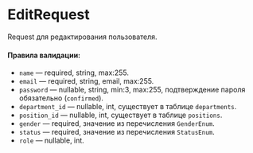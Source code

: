 # EditRequest

Request для редактирования пользователя.

#### Правила валидации:

* `name` — required, string, max:255.
* `email` — required, string, email, max:255.
* `password` — nullable, string, min:3, max:255, подтверждение пароля обязательно (`confirmed`).
* `department_id` — nullable, int, существует в таблице `departments`.
* `position_id` — nullable, int, существует в таблице `positions`.
* `gender` — required, значение из перечисления `GenderEnum`.
* `status` — required, значение из перечисления `StatusEnum`.
* `role` — nullable, int.
